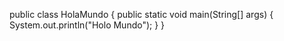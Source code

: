 public class HolaMundo {
    public static void main(String[] args) {
        System.out.println("Holo Mundo");
    }
}
